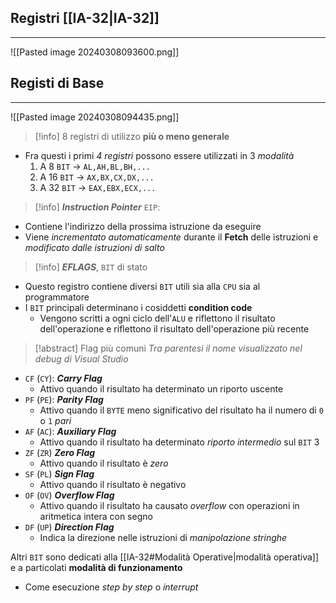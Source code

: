 ## Registri [[IA-32|IA-32]]
---
![[Pasted image 20240308093600.png]]

## Registi di Base
---
![[Pasted image 20240308094435.png]]

>[!info] $8$ registri di utilizzo **più o meno generale**
- Fra questi i primi *4 registri* possono essere utilizzati in 3 *modalità*
	1. A $8$ `BIT` $\to$ `AL,AH,BL,BH,...`
	2. A $16$ `BIT` $\to$ `AX,BX,CX,DX,...`
	3. A $32$ `BIT` $\to$ `EAX,EBX,ECX,...`

>[!info] ***Instruction Pointer*** `EIP`:
- Contiene l'indirizzo della prossima istruzione da eseguire
- Viene *incrementato automaticamente* durante il **Fetch** delle istruzioni e *modificato dalle istruzioni di salto*

>[!info] ***EFLAGS***, `BIT` di stato
- Questo registro contiene diversi `BIT` utili sia alla `CPU` sia al programmatore
- I `BIT` principali determinano i cosiddetti **condition code**
	- Vengono scritti a ogni ciclo dell'`ALU` e riflettono il risultato dell'operazione e riflettono il risultato dell'operazione più recente

>[!abstract] Flag più comuni
*Tra parentesi il nome visualizzato nel debug di Visual Studio*
- `CF` (`CY`): ***Carry Flag***
	- Attivo quando il risultato ha determinato un riporto uscente
- `PF` (`PE`): ***Parity Flag***
	- Attivo quando il `BYTE` meno significativo del risultato ha il numero di `0` o `1` *pari*
- `AF` (`AC`): ***Auxiliary Flag***
	- Attivo quando il risultato ha determinato *riporto intermedio* sul `BIT` 3
- `ZF` (`ZR`) ***Zero Flag***
	- Attivo quando il risultato è *zero*
- `SF` (`PL`) ***Sign Flag***
	- Attivo quando il risultato è negativo
- `OF` (`OV`) ***Overflow Flag***
	- Attivo quando il risultato ha causato *overflow* con operazioni in aritmetica intera con segno
- `DF` (`UP`) ***Direction Flag***
	- Indica la direzione nelle istruzioni di *manipolazione stringhe*

Altri `BIT` sono dedicati alla [[IA-32#Modalità Operative|modalità operativa]] e a particolati **modalità di funzionamento**
- Come esecuzione *step by step* o *interrupt*
